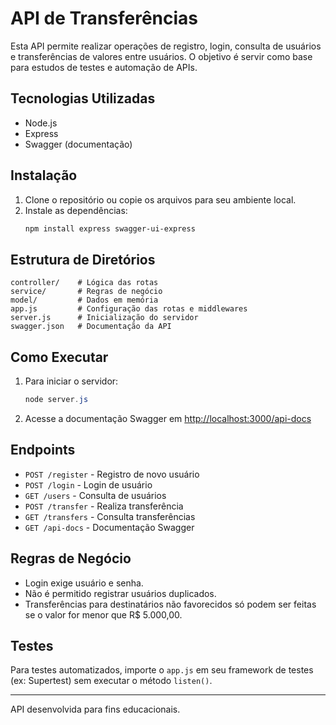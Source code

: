 # API de Transferências

Esta API permite realizar operações de registro, login, consulta de usuários e transferências de valores entre usuários. O objetivo é servir como base para estudos de testes e automação de APIs.

## Tecnologias Utilizadas
- Node.js
- Express
- Swagger (documentação)

## Instalação

1. Clone o repositório ou copie os arquivos para seu ambiente local.
2. Instale as dependências:
   ```powershell
   npm install express swagger-ui-express
   ```

## Estrutura de Diretórios
```
controller/    # Lógica das rotas
service/       # Regras de negócio
model/         # Dados em memória
app.js         # Configuração das rotas e middlewares
server.js      # Inicialização do servidor
swagger.json   # Documentação da API
```

## Como Executar

1. Para iniciar o servidor:
   ```powershell
   node server.js
   ```
2. Acesse a documentação Swagger em [http://localhost:3000/api-docs](http://localhost:3000/api-docs)

## Endpoints

- `POST /register` - Registro de novo usuário
- `POST /login` - Login de usuário
- `GET /users` - Consulta de usuários
- `POST /transfer` - Realiza transferência
- `GET /transfers` - Consulta transferências
- `GET /api-docs` - Documentação Swagger

## Regras de Negócio
- Login exige usuário e senha.
- Não é permitido registrar usuários duplicados.
- Transferências para destinatários não favorecidos só podem ser feitas se o valor for menor que R$ 5.000,00.

## Testes
Para testes automatizados, importe o `app.js` em seu framework de testes (ex: Supertest) sem executar o método `listen()`.

---

API desenvolvida para fins educacionais.
